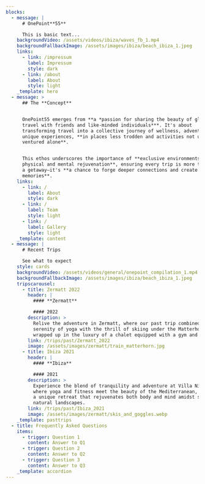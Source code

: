 ```yaml
---
blocks:
  - message: |
      # OnePoint**55**

      This is basic text...
    backgroundVideo: /assets/videos/ibiza/waves_fb_1.mp4
    backgroundFallbackImage: /assets/images/ibiza/beach_ibiza_1.jpeg
    links:
      - link: /impressum
        label: Impressum
        style: dark
      - link: /about
        label: About
        style: light
    _template: hero
  - message: >
      ## The **Concept**


      OnePoint55 emerges from **a *passion for sharing the beauty of global
      travel with friends and like-minded individuals***. It's about
      transforming travel into a collective journey of wellness, adventure, and
      unique experiences, **in places less trodden and activities not usually
      ventured alone**.


      This ethos underscores the importance of **exclusive environments for
      physical and mental rejuvenation**, ensuring every trip is more than just
      a getaway—it's **a chance to forge deeper connections and create lasting
      memories**.
    links:
      - link: /
        label: About
        style: dark
      - link: /
        label: Team
        style: light
      - link: /
        label: Gallery
        style: light
    _template: content
  - message: |
      # Recent Trips

      See what to expect
    style: cards
    backgroundVideo: /assets/videos/general/onepoint_compilation_1.mp4
    backgroundFallbackImage: /assets/images/ibiza/beach_ibiza_1.jpeg
    tripscarousel:
      - title: Zermatt 2022
        header: |
          #### **Zermatt**

          #### 2022
        description: >
          Relive the adventure in Zermatt, where our past trip combined the
          serenity of yoga with the thrill of skiing under the Matterhorn, all
          wrapped up in the luxury of a chalet equipped with a gym and SPA.
        link: /trips/past/Zermatt_2022
        image: /assets/images/zermatt/train_matterhorn.jpg
      - title: Ibiza 2021
        header: |
          #### **Ibiza**

          #### 2021
        description: >
          Experience the blend of tranquility and adventure at Villa Nirvana,
          where yoga and fitness meet the beauty of the Mediterranean, offering
          a unique retreat that rejuvenates both body and mind amidst stunning
          natural landscapes.
        link: /trips/past/Ibiza_2021
        image: /assets/images/zermatt/skis_and_goggles.webp
    _template: pasttrips
  - title: Frequently Asked Questions
    items:
      - trigger: Question 1
        content: Answer to Q1
      - trigger: Question 2
        content: Answer to Q2
      - trigger: Question 3
        content: Answer to Q3
    _template: accordion
---
```


